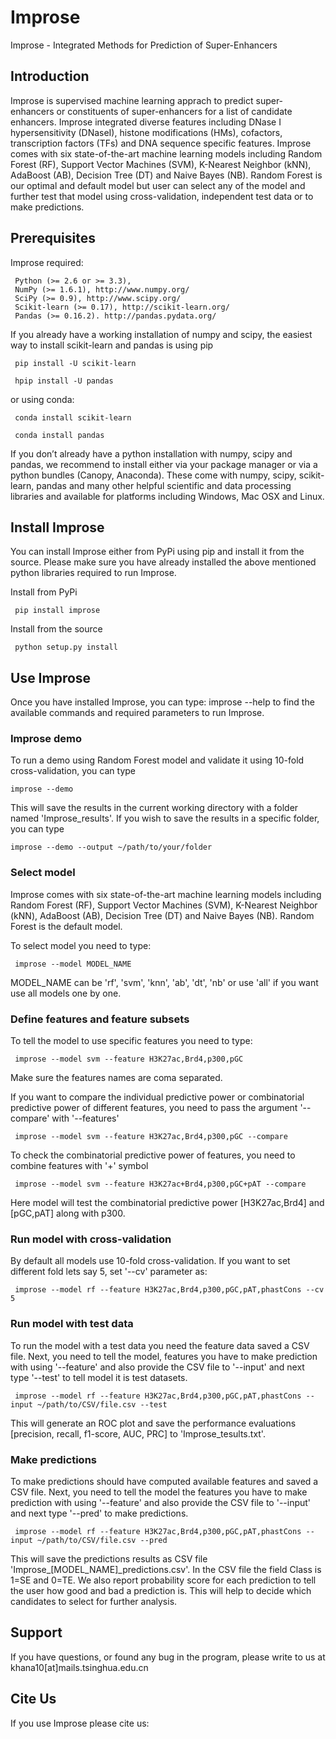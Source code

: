 # Improse
Improse - Integrated Methods for Prediction of Super-Enhancers

## Introduction
Improse is supervised machine learning apprach to predict super-enhancers or constituents of super-enhancers for a list of candidate enhancers. Improse integrated diverse features including DNase I hypersensitivity (DNaseI), histone modifications (HMs), cofactors, transcription factors (TFs) and DNA sequence specific features. Improse comes with six state-of-the-art machine learning models including Random Forest (RF), Support Vector Machines (SVM), K-Nearest Neighbor (kNN), AdaBoost (AB), Decision Tree (DT) and Naive Bayes (NB).
Random Forest is our optimal and default model but user can select any of the model and further test that model using cross-validation, independent test data or to make predictions. 

## Prerequisites
Improse required:
			
	 Python (>= 2.6 or >= 3.3),
	 NumPy (>= 1.6.1), http://www.numpy.org/
	 SciPy (>= 0.9), http://www.scipy.org/
	 Scikit-learn (>= 0.17), http://scikit-learn.org/
	 Pandas (>= 0.16.2). http://pandas.pydata.org/

If you already have a working installation of numpy and scipy, the easiest way to install scikit-learn and pandas is using pip

	 pip install -U scikit-learn

	 hpip install -U pandas

or using conda:

	 conda install scikit-learn

	 conda install pandas


If you don’t already have a python installation with numpy, scipy and pandas, we recommend to install either via your package manager or via a python bundles (Canopy, Anaconda). These come with numpy, scipy, scikit-learn, pandas and many other helpful scientific and data processing libraries and available for platforms including Windows, Mac OSX and Linux.


## Install Improse
You can install Improse either from PyPi using pip and install it from the source. Please make sure you have already installed the above mentioned python libraries required to run Improse.

Install from PyPi

	 pip install improse

Install from the source

	 python setup.py install

## Use Improse
Once you have installed Improse, you can type:
	improse --help
to find the available commands and required parameters to run Improse. 

### Improse demo

To run a demo using Random Forest model and validate it using 10-fold cross-validation, you can type

	improse --demo

This will save the results in the current working directory with a folder named 'Improse_results'. If you wish to save the results in a specific folder, you can type

	improse --demo --output ~/path/to/your/folder

### Select model 
Improse comes with six state-of-the-art machine learning models including Random Forest (RF), Support Vector Machines (SVM), K-Nearest Neighbor (kNN), AdaBoost (AB), Decision Tree (DT) and Naive Bayes (NB). Random Forest is the default model.

To select model you need to type:
	 
	 improse --model MODEL_NAME

MODEL_NAME can be 'rf', 'svm', 'knn', 'ab', 'dt', 'nb' or use 'all' if you want use all models one by one.

### Define features and feature subsets
To tell the model to use specific features you need to type:
	 
	 improse --model svm --feature H3K27ac,Brd4,p300,pGC

Make sure the features names are coma separated. 

If you want to compare the individual predictive power or combinatorial predictive power of different features, you need to pass the argument '--compare' with '--features'

	 improse --model svm --feature H3K27ac,Brd4,p300,pGC --compare

To check the combinatorial predictive power of features, you need to combine features with '+' symbol

	 improse --model svm --feature H3K27ac+Brd4,p300,pGC+pAT --compare

Here model will test the combinatorial predictive power [H3K27ac,Brd4] and [pGC,pAT] along with p300.

### Run model with cross-validation
By default all models use 10-fold cross-validation. If you want to set different fold lets say 5, set '--cv' parameter as:

	 improse --model rf --feature H3K27ac,Brd4,p300,pGC,pAT,phastCons --cv 5

### Run model with test data
To run the model with a test data you need the feature data saved a CSV file. Next, you need to tell the model, features you have to make prediction with using '--feature' and also provide the CSV file to '--input' and next type '--test' to tell model it is test datasets.

	 improse --model rf --feature H3K27ac,Brd4,p300,pGC,pAT,phastCons --input ~/path/to/CSV/file.csv --test

This will generate an ROC plot and save the performance evaluations [precision, recall, f1-score, AUC, PRC] to 'Improse_tesults.txt'.

### Make predictions
To make predictions should have computed available features and saved a CSV file. Next, you need to tell the model the features you have to make prediction with using '--feature' and also provide the CSV file to '--input' and next type '--pred' to make predictions.

	 improse --model rf --feature H3K27ac,Brd4,p300,pGC,pAT,phastCons --input ~/path/to/CSV/file.csv --pred

This will save the predictions results as CSV file 'Improse_[MODEL_NAME]_predictions.csv'. In the CSV file the field Class is 1=SE and 0=TE. We also report  probability score for each prediction to tell the user how good and bad a prediction is. This will help to decide which candidates to select for further analysis.

## Support
If you have questions, or found any bug in the program, please write to us at khana10[at]mails.tsinghua.edu.cn

## Cite Us
If you use Improse please cite us: 
